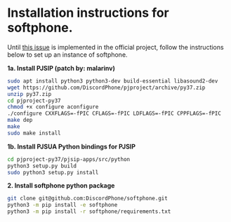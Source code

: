 # Installation instructions for softphone.
Until [this issue](https://github.com/pjsip/pjproject/issues/2352) is implemented in the official project, follow the instructions below to set up an instance of softphone.

**1a. Install PJSIP (patch by: malarinv)**
```bash
sudo apt install python3 python3-dev build-essential libasound2-dev
wget https://github.com/DiscordPhone/pjproject/archive/py37.zip
unzip py37.zip
cd pjproject-py37
chmod +x configure aconfigure
./configure CXXFLAGS=-fPIC CFLAGS=-fPIC LDFLAGS=-fPIC CPPFLAGS=-fPIC
make dep
make
sudo make install
```

**1b. Install PJSUA Python bindings for PJSIP**
```bash
cd pjproject-py37/pjsip-apps/src/python
python3 setup.py build
sudo python3 setup.py install
```

**2. Install softphone python package**
```bash
git clone git@github.com:DiscordPhone/softphone.git
python3 -m pip install -e softphone
python3 -m pip install -r softphone/requirements.txt
```
